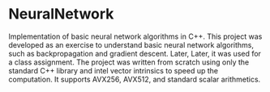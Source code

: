 # NeuralNetwork
Implementation of  basic neural network algorithms in C++. This project was developed as an exercise to understand basic neural network algorithms, such as backpropagation and gradient descent. Later,
Later, it was used for a class assignment.
The project was written from scratch using only the standard C++ library and intel vector intrinsics to speed up the computation. It supports AVX256, AVX512, and standard scalar arithmetics.

